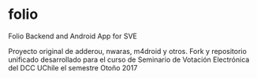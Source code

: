# folio
Folio Backend and Android App for SVE

Proyecto original de adderou, nwaras, m4droid y otros. Fork y repositorio unificado desarrollado para el curso de Seminario de Votación Electrónica del DCC UChile el semestre Otoño 2017
